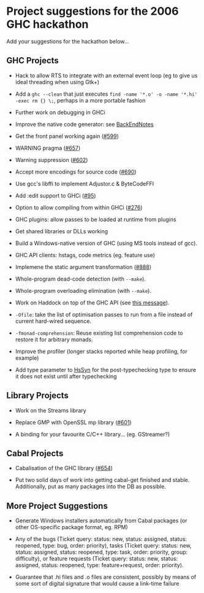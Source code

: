 # Project suggestions for the 2006 GHC hackathon



Add your suggestions for the hackathon below...


## GHC Projects


- Hack to allow RTS to integrate with an external event loop (eg to give us ideal threading when using Gtk+)

- Add a `ghc --clean` that just executes `find -name '*.o' -o -name '*.hi' -exec rm {} \;`, perhaps in a more portable fashion

- Further work on debugging in GHCi

- Improve the native code generator: see [BackEndNotes](back-end-notes)

- Get the front panel working again ([\#599](https://gitlab.staging.haskell.org/ghc/ghc/issues/599))

- WARNING pragma ([\#657](https://gitlab.staging.haskell.org/ghc/ghc/issues/657))

- Warning suppression ([\#602](https://gitlab.staging.haskell.org/ghc/ghc/issues/602))

- Accept more encodings for source code ([\#690](https://gitlab.staging.haskell.org/ghc/ghc/issues/690))

- Use gcc's libffi to implement Adjustor.c & ByteCodeFFI

- Add :edit support to GHCi ([\#95](https://gitlab.staging.haskell.org/ghc/ghc/issues/95))

- Option to allow compiling from within GHCi ([\#276](https://gitlab.staging.haskell.org/ghc/ghc/issues/276))

- GHC plugins: allow passes to be loaded at runtime from plugins

- Get shared libraries or DLLs working

- Build a Windows-native version of GHC (using MS tools instead of gcc).

- GHC API clients: hstags, code metrics (eg. feature use)

- Implemene the static argument transformation ([\#888](https://gitlab.staging.haskell.org/ghc/ghc/issues/888))

- Whole-program dead-code detection (with `--make`).

- Whole-program overloading elimination (with `--make`).


 


- Work on Haddock on top of the GHC API (see [
  this message](http://www.haskell.org/pipermail/haskell/2006-August/018415.html)).

- `-Ofile`: take the list of optimisation passes to run from a file instead of current hard-wired sequence.

- `-fmonad-comprehension`: Reuse existing list comprehension code to restore it for arbitrary monads.

- Improve the profiler (longer stacks reported while heap profiling, for example)


 


- Add type parameter to [HsSyn](commentary/compiler/hs-syn-type) for the post-typechecking type to ensure it does not exist until after typechecking 


 


## Library Projects


- Work on the Streams library

- Replace GMP with OpenSSL mp library ([\#601](https://gitlab.staging.haskell.org/ghc/ghc/issues/601))

- A binding for your favourite C/C++ library...  (eg. GStreamer?)

## Cabal Projects


- Cabalisation of the GHC library ([\#654](https://gitlab.staging.haskell.org/ghc/ghc/issues/654))

- Put two solid days of work into getting cabal-get finished and stable.  Additionally, put as many packages into the DB as possible.

## More Project Suggestions


- Generate Windows installers automatically from Cabal packages (or
  other OS-specific package format, eg. RPM)

- Any of the bugs (Ticket query: status: new, status: assigned,
  status: reopened, type: bug, order: priority), tasks (Ticket query:
  status: new, status: assigned, status: reopened, type: task, order: priority,
  group: difficulty), or feature requests (Ticket query: status: new,
  status: assigned, status: reopened, type: feature+request, order: priority).

- Guarantee that .hi files and .o files are consistent, possibly by means of some sort of digital signature that would cause a link-time failure
